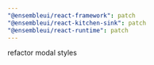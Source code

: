 ```yaml
---
"@ensembleui/react-framework": patch
"@ensembleui/react-kitchen-sink": patch
"@ensembleui/react-runtime": patch
---
```


refactor modal styles
